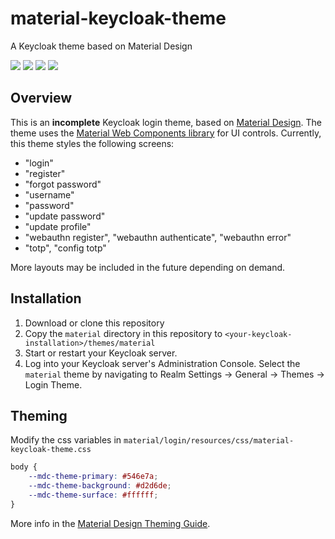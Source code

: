 # material-keycloak-theme
A Keycloak theme based on Material Design

<img src="./screenshots/simple.png">
<img src="./screenshots/complex.png">
<img src="./screenshots/register.png">
<img src="./screenshots/forgot-password.png">

## Overview

This is an **incomplete** Keycloak login theme, based on [Material Design](https://material.io/design/).  The theme uses the [Material Web Components library](https://material.io/develop/web/) for UI controls.  Currently, this theme styles the following screens:
 * "login"
 * "register"
 * "forgot password"
 * "username"
 * "password"
 * "update password"
 * "update profile"
 * "webauthn register", "webauthn authenticate", "webauthn error"
 * "totp", "config totp"

More layouts may be included in the future depending on demand.

## Installation

1. Download or clone this repository
2. Copy the `material` directory in this repository to `<your-keycloak-installation>/themes/material`
3. Start or restart your Keycloak server.
4. Log into your Keycloak server's Administration Console.  Select the `material` theme by navigating to Realm Settings → General → Themes → Login Theme.

## Theming

Modify the css variables in `material/login/resources/css/material-keycloak-theme.css`

```css
body {
    --mdc-theme-primary: #546e7a;
    --mdc-theme-background: #d2d6de;
    --mdc-theme-surface: #ffffff;
}
```

More info in the [Material Design Theming Guide](https://material.io/develop/web/theming/color).